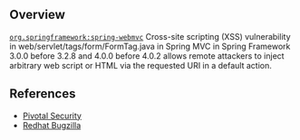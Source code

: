 ## Overview
[`org.springframework:spring-webmvc`](http://search.maven.org/#search%7Cga%7C1%7Ca%3A%22spring-webmvc%22)
Cross-site scripting (XSS) vulnerability in web/servlet/tags/form/FormTag.java in Spring MVC in Spring Framework 3.0.0 before 3.2.8 and 4.0.0 before 4.0.2 allows remote attackers to inject arbitrary web script or HTML via the requested URI in a default action.

## References

- [Pivotal Security](http://www.gopivotal.com/security/cve-2014-1904)
- [Redhat Bugzilla](https://bugzilla.redhat.com/CVE-2014-1904)
